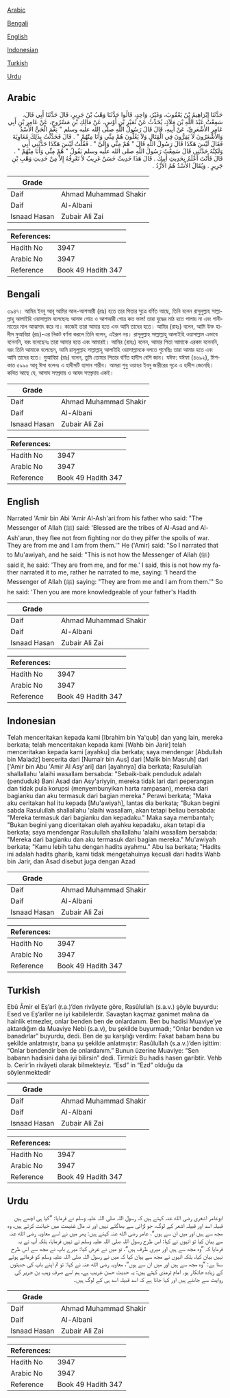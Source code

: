 [Arabic](#arabic)

[Bengali](#bengali)

[English](#english)

[Indonesian](#indonesian)

[Turkish](#turkish)

[Urdu](#urdu)

## Arabic


<div dir="rtl" lang="ar" style={{fontSize:'larger',backgroundColor:'#f8f9fa',padding:20}}>
حَدَّثَنَا إِبْرَاهِيمُ بْنُ يَعْقُوبَ، وَغَيْرُ، وَاحِدٍ، قَالُوا حَدَّثَنَا وَهْبُ بْنُ جَرِيرٍ، قَالَ حَدَّثَنَا أَبِي قَالَ، سَمِعْتُ عَبْدَ اللَّهِ بْنَ مَلاَذٍ، يُحَدِّثُ عَنْ نُمَيْرِ بْنِ أَوْسٍ، عَنْ مَالِكِ بْنِ مَسْرُوحٍ، عَنْ عَامِرِ بْنِ أَبِي عَامِرٍ الأَشْعَرِيِّ، عَنْ أَبِيهِ، قَالَ قَالَ رَسُولُ اللَّهِ صلى الله عليه وسلم ‏"‏ نِعْمَ الْحَىُّ الأَسْدُ وَالأَشْعَرُونَ لاَ يَفِرُّونَ فِي الْقِتَالِ وَلاَ يَغُلُّونَ هُمْ مِنِّي وَأَنَا مِنْهُمْ ‏"‏ ‏.‏ قَالَ فَحَدَّثْتُ بِذَلِكَ مُعَاوِيَةَ فَقَالَ لَيْسَ هَكَذَا قَالَ رَسُولُ اللَّهِ قَالَ ‏"‏ هُمْ مِنِّي وَإِلَىَّ ‏"‏ ‏.‏ فَقُلْتُ لَيْسَ هَكَذَا حَدَّثَنِي أَبِي وَلَكِنَّهُ حَدَّثَنِي قَالَ سَمِعْتُ رَسُولَ اللَّهِ صلى الله عليه وسلم يَقُولُ ‏"‏ هُمْ مِنِّي وَأَنَا مِنْهُمْ ‏"‏ ‏.‏ قَالَ فَأَنْتَ أَعْلَمُ بِحَدِيثِ أَبِيكَ ‏.‏ قَالَ هَذَا حَدِيثٌ حَسَنٌ غَرِيبٌ لاَ نَعْرِفُهُ إِلاَّ مِنْ حَدِيثِ وَهْبِ بْنِ جَرِيرٍ ‏.‏ وَيُقَالُ الأَسْدُ هُمُ الأَزْدُ ‏.‏
</div>
<div style={{backgroundColor:'#f8f9fa',padding:20, marginBottom: 10}}><table> <thead> <tr> <th>Grade</th> <th></th> </tr> </thead> <tbody> <tr><td>Daif</td><td>Ahmad Muhammad Shakir</td></tr><tr><td>Daif</td><td>Al-Albani</td></tr><tr><td>Isnaad Hasan</td><td>Zubair Ali Zai</td></tr></tbody></table><table> <thead> <tr> <th>References:</th> <th></th> </tr> </thead> <tbody><tr><td>Hadith No</td><td>3947</td></tr><tr><td>Arabic No</td><td>3947</td></tr><tr><td>Reference</td><td>Book 49 Hadith 347</td></tr></tbody></table></div>

## Bengali


<div dir="ltr" lang="bn" style={{fontSize:'larger',backgroundColor:'#f8f9fa',padding:20}}>
৩৯৪৭। আমির ইবনু আবূ আমির আল-আশআরী (রাঃ) হতে তার পিতার সুত্রে বর্ণিত আছে, তিনি বলেন রাসুলুল্লাহ সাল্লাল্লাহু আলাইহি ওয়াসাল্লাম বলেছেনঃ আসাদ গোত্র ও আশআরী গোত্র কত ভাল! তারা যুদ্ধের মাঠ হতে পালায় না এবং গানীমাতের মাল আত্মসাৎ করে না। কাজেই তারা আমার হতে এবং আমি তাদের হতে। আমির (রাহঃ) বলেন, আমি উক্ত হাদীস মুআবিয়া (রাঃ)-এর নিকট বর্ণনা করলে তিনি বলেন, এইরূপ নয়। রাসূলুল্লাহ সাল্লাল্লাহু আলাইহি ওয়াসাল্লাম এভাবে বলেননি, বরং বলেছেনঃ তারা আমার হতে এবং আমারই। আমির (রাহঃ) বলেন, আমার পিতা আমাকে এরকম বলেননি, বরং তিনি আমাকে বলেছেন, আমি রাসূলুল্লাহ সাল্লাল্লাহু আলাইহি ওয়াসাল্লামকে বলতে শুনেছিঃ তারা আমার হতে এবং আমি তাদের হতে। মুআবিয়া (রাঃ) বলেন, তুমি তোমার পিতার বর্ণিত হাদীস বেশি জান। যঈফ: যঈফা (৪৬৯২), মিশকাত ৫৯৯০ আবূ ঈসা বলেনঃ এ হাদীসটি হাসান গারীব। আমরা শুধু ওয়াহব ইবনু জারীরের সূত্রে এ হাদীস জেনেছি। কথিত আছে যে, আসাদ সম্প্রদায় ও আযদ সম্প্রদায় একই।
</div>
<div style={{backgroundColor:'#f8f9fa',padding:20, marginBottom: 10}}><table> <thead> <tr> <th>Grade</th> <th></th> </tr> </thead> <tbody> <tr><td>Daif</td><td>Ahmad Muhammad Shakir</td></tr><tr><td>Daif</td><td>Al-Albani</td></tr><tr><td>Isnaad Hasan</td><td>Zubair Ali Zai</td></tr></tbody></table><table> <thead> <tr> <th>References:</th> <th></th> </tr> </thead> <tbody><tr><td>Hadith No</td><td>3947</td></tr><tr><td>Arabic No</td><td>3947</td></tr><tr><td>Reference</td><td>Book 49 Hadith 347</td></tr></tbody></table></div>

## English


<div dir="ltr" lang="en" style={{fontSize:'larger',backgroundColor:'#f8f9fa',padding:20}}>
Narrated 'Amir bin Abi 'Amir Al-Ash'ari:from his father who said: "The Messenger of Allah (ﷺ) said: 'Blessed are the tribes of Al-Asad and Al-Ash'arun, they flee not from fighting nor do they pilfer the spoils of war. They are from me and I am from them.'" He ('Amir) said: "So I narrated that to Mu'awiyah, and he said: "This is not how the Messenger of Allah (ﷺ) said it, he said: 'They are from me, and for me.' I said, this is not how my father narrated it to me, rather he narrated to me, saying: 'I heard the Messenger of Allah (ﷺ) saying: "They are from me and I am from them.'" So he said: 'Then you are more knowledgeable of your father's Hadith
</div>
<div style={{backgroundColor:'#f8f9fa',padding:20, marginBottom: 10}}><table> <thead> <tr> <th>Grade</th> <th></th> </tr> </thead> <tbody> <tr><td>Daif</td><td>Ahmad Muhammad Shakir</td></tr><tr><td>Daif</td><td>Al-Albani</td></tr><tr><td>Isnaad Hasan</td><td>Zubair Ali Zai</td></tr></tbody></table><table> <thead> <tr> <th>References:</th> <th></th> </tr> </thead> <tbody><tr><td>Hadith No</td><td>3947</td></tr><tr><td>Arabic No</td><td>3947</td></tr><tr><td>Reference</td><td>Book 49 Hadith 347</td></tr></tbody></table></div>

## Indonesian


<div dir="ltr" lang="id" style={{fontSize:'larger',backgroundColor:'#f8f9fa',padding:20}}>
Telah menceritakan kepada kami [Ibrahim bin Ya'qub] dan yang lain, mereka berkata; telah menceritakan kepada kami [Wahb bin Jarir] telah menceritakan kepada kami [ayahku] dia berkata; saya mendengar [Abdullah bin Maladz] bercerita dari [Numair bin Aus] dari [Malik bin Masruh] dari ['Amir bin Abu 'Amir Al Asy'ari] dari [ayahnya] dia berkata; Rasulullah shallallahu 'alaihi wasallam bersabda: "Sebaik-baik penduduk adalah (penduduk) Bani Asad dan Asy'ariyyin, mereka tidak lari dari peperangan dan tidak pula korupsi (menyembunyikan harta rampasan), mereka dari bagianku dan aku termasuk dari bagian mereka." Perawi berkata; "Maka aku ceritakan hal itu kepada [Mu'awiyah], lantas dia berkata; "Bukan begini sabda Rasulullah shallallahu 'alaihi wasallam, akan tetapi beliau bersabda: "Mereka termasuk dari bagianku dan kepadaku." Maka saya membantah; "Bukan begini yang diceritakan oleh ayahku kepadaku, akan tetapi dia berkata; saya mendengar Rasulullah shallallahu 'alaihi wasallam bersabda: "Mereka dari bagianku dan aku termasuk dari bagian mereka." Mu'awiyah berkata; "Kamu lebih tahu dengan hadits ayahmu." Abu Isa berkata; "Hadits ini adalah hadits gharib, kami tidak mengetahuinya kecuali dari hadits Wahb bin Jarir, dan Asad disebut juga dengan Azad
</div>
<div style={{backgroundColor:'#f8f9fa',padding:20, marginBottom: 10}}><table> <thead> <tr> <th>Grade</th> <th></th> </tr> </thead> <tbody> <tr><td>Daif</td><td>Ahmad Muhammad Shakir</td></tr><tr><td>Daif</td><td>Al-Albani</td></tr><tr><td>Isnaad Hasan</td><td>Zubair Ali Zai</td></tr></tbody></table><table> <thead> <tr> <th>References:</th> <th></th> </tr> </thead> <tbody><tr><td>Hadith No</td><td>3947</td></tr><tr><td>Arabic No</td><td>3947</td></tr><tr><td>Reference</td><td>Book 49 Hadith 347</td></tr></tbody></table></div>

## Turkish


<div dir="ltr" lang="tr" style={{fontSize:'larger',backgroundColor:'#f8f9fa',padding:20}}>
Ebû Âmir el Eş’arî (r.a.)’den rivâyete göre, Rasûlullah (s.a.v.) şöyle buyurdu: Esed ve Eş’arîler ne iyi kabilelerdir. Savaştan kaçmaz ganimet malına da hainlik etmezler, onlar benden ben de onlardanım. Ben bu hadisi Muaviye’ye aktardığım da Muaviye Nebi (s.a.v), bu şekilde buyurmadı; “Onlar benden ve banadırlar” buyurdu, dedi. Ben de şu karşılığı verdim: Fakat babam bana bu şekilde anlatmıştır, bana şu şekilde anlatmıştır: Rasûlullah (s.a.v.)’den işittim: “Onlar bendendir ben de onlardanım.” Bunun üzerine Muaviye: “Sen babanın hadisini daha iyi bilirsin” dedi. Tirmizî: Bu hadis hasen garibtir. Vehb b. Cerir’in rivâyeti olarak bilmekteyiz. “Esd” in “Ezd” olduğu da söylenmektedir
</div>
<div style={{backgroundColor:'#f8f9fa',padding:20, marginBottom: 10}}><table> <thead> <tr> <th>Grade</th> <th></th> </tr> </thead> <tbody> <tr><td>Daif</td><td>Ahmad Muhammad Shakir</td></tr><tr><td>Daif</td><td>Al-Albani</td></tr><tr><td>Isnaad Hasan</td><td>Zubair Ali Zai</td></tr></tbody></table><table> <thead> <tr> <th>References:</th> <th></th> </tr> </thead> <tbody><tr><td>Hadith No</td><td>3947</td></tr><tr><td>Arabic No</td><td>3947</td></tr><tr><td>Reference</td><td>Book 49 Hadith 347</td></tr></tbody></table></div>

## Urdu


<div dir="rtl" lang="ur" style={{fontSize:'larger',backgroundColor:'#f8f9fa',padding:20}}>
ابوعامر اشعری رضی الله عنہ کہتے ہیں کہ رسول اللہ صلی اللہ علیہ وسلم نے فرمایا: ”کیا ہی اچھے ہیں قبیلہ اسد اور قبیلہ اشعر کے لوگ، جو لڑائی سے بھاگتے نہیں اور نہ مال غنیمت میں خیانت کرتے ہیں، وہ مجھ سے ہیں اور میں ان سے ہوں“، عامر رضی الله عنہ کہتے ہیں: پھر میں نے اسے معاویہ رضی الله عنہ سے بیان کیا تو انہوں نے کہا: اس طرح رسول اللہ صلی اللہ علیہ وسلم نے نہیں فرمایا، بلکہ آپ نے یہ فرمایا کہ ”وہ مجھ سے ہیں اور میری طرف ہیں“، تو میں نے عرض کیا: میرے باپ نے مجھ سے اس طرح نہیں بیان کیا، بلکہ انہوں نے مجھ سے بیان کیا کہ میں نے رسول اللہ صلی اللہ علیہ وسلم کو فرماتے ہوئے سنا ہے: ”وہ مجھ سے ہیں اور میں ان سے ہوں“، معاویہ رضی الله عنہ نے کہا: تو تم اپنے باپ کی حدیثوں کے زیادہ جانکار ہو۔ امام ترمذی کہتے ہیں: یہ حدیث حسن غریب ہے، ہم اسے صرف وہب بن جریر کی روایت سے جانتے ہیں اور کہا جاتا ہے کہ اسد قبیلہ اسد ہی کے لوگ ہیں۔
</div>
<div style={{backgroundColor:'#f8f9fa',padding:20, marginBottom: 10}}><table> <thead> <tr> <th>Grade</th> <th></th> </tr> </thead> <tbody> <tr><td>Daif</td><td>Ahmad Muhammad Shakir</td></tr><tr><td>Daif</td><td>Al-Albani</td></tr><tr><td>Isnaad Hasan</td><td>Zubair Ali Zai</td></tr></tbody></table><table> <thead> <tr> <th>References:</th> <th></th> </tr> </thead> <tbody><tr><td>Hadith No</td><td>3947</td></tr><tr><td>Arabic No</td><td>3947</td></tr><tr><td>Reference</td><td>Book 49 Hadith 347</td></tr></tbody></table></div>